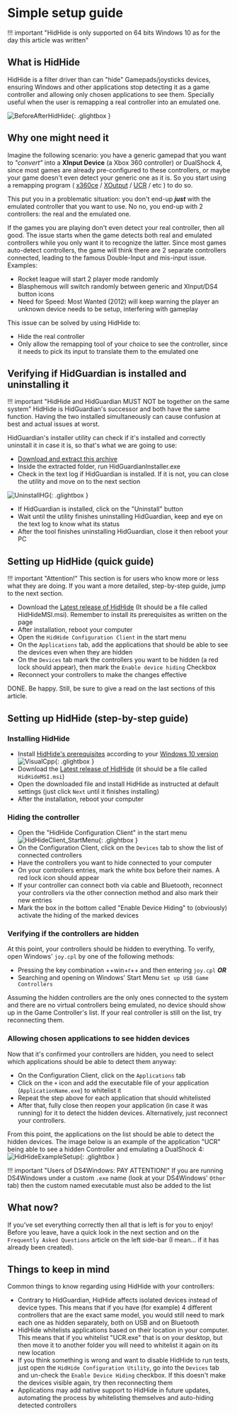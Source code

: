 # Simple setup guide

!!! important "HidHide is only supported on 64 bits Windows 10 as for the day this article was written"

## What is HidHide

HidHide is a filter driver than can "hide" Gamepads/joysticks devices, ensuring Windows and other applications stop detecting it as a game controller and allowing only chosen applications to see them. Specially useful when the user is remapping a real controller into an emulated one.

![BeforeAfterHidHide](images/BeforeAfterHidHide.png){: .glightbox }

## Why one might need it

Imagine the following scenario: you have a generic gamepad that you want to _"convert"_ into a __XInput Device__ (a Xbox 360 controller) or DualShock 4, since most games are already pre-configured to these controllers, or maybe your game doesn't even detect your generic one as it is. So you start using a remapping program ( [x360ce](https://www.x360ce.com/) / [XOutput](https://github.com/csutorasa/XOutput) / [UCR](https://github.com/Snoothy/UCR) / etc ) to do so.

This put you in a problematic situation: you don't end-up ___just___ with the emulated controller that you want to use. No no, you end-up with 2 controllers: the real and the emulated one.

If the games you are playing don't even detect your real controller, then all good. The issue starts when the game detects both real and emulated controllers while you only want it to recognize the latter. Since most games auto-detect controllers, the game will think there are 2 separate controllers connected, leading to the famous Double-Input and mis-input issue. Examples:

- Rocket league will start 2 player mode randomly
- Blasphemous will switch randomly between generic and XInput/DS4 button icons
- Need for Speed: Most Wanted (2012) will keep warning the player an unknown device needs to be setup, interfering with gameplay

This issue can be solved by using HidHide to:

- Hide the real controller
- Only allow the remapping tool of your choice to see the controller, since it needs to pick its input to translate them to the emulated one 

## Verifying if HidGuardian is installed and uninstalling it

!!! important "HidHide and HidGuardian MUST NOT be together on the same system"
    HidHide is HidGuardian's successor and both have the same function. Having the two installed simultaneously can cause confusion at best and actual issues at worst.

HidGuardian's installer utility can check if it's installed and correctly uninstall it in case it is, so that's what we are going to use:

- [Download and extract this archive](https://drive.google.com/file/d/1PNL3uv_4KektN00S9fm61djypSQ-3HED/view?usp=sharing)
- Inside the extracted folder, run HidGuardianInstaller.exe
- Check in the text log if HidGuardian is installed. If it is not, you can close the utility and move on to the next section

![UninstallHG](images/uninstall_hidguardian.png){: .glightbox }

- If HidGuardian is installed, click on the "Uninstall" button
- Wait until the utility finishes uninstalling HidGuardian, keep and eye on the text log to know what its status
- After the tool finishes uninstalling HidGuardian, close it then reboot your PC

## Setting up HidHide (quick guide)

!!! important "Attention!"
    This section is for users who know more or less what they are doing. If you want a more detailed, step-by-step guide, jump to the next section.

- Download the [Latest release of HidHide](https://github.com/nefarius/HidHide/releases) (It should be a file called HidHideMSI.msi). Remember to install its prerequisites as written on the page
- After installation, reboot your computer
- Open the `HidHide Configuration Client` in the start menu
- On the `Applications` tab, add the applications that should be able to see the devices even when they are hidden
- On the `Devices` tab mark the controllers you want to be hidden (a red lock should appear), then mark the `Enable device hiding` Checkbox
- Reconnect your controllers to make the changes effective

DONE. Be happy. Still, be sure to give a read on the last sections of this article.

## Setting up HidHide (step-by-step guide)

### Installing HidHide

- Install [HidHide's prerequisites](https://support.microsoft.com/en-us/topic/the-latest-supported-visual-c-downloads-2647da03-1eea-4433-9aff-95f26a218cc0) according to your [Windows 10 version](https://vigem.org/research/How-to-check-architecture/)
![VisualCpp](images/HidHide_VisualCpp.png){: .glightbox }
- Download the [Latest release of HidHide](https://github.com/nefarius/HidHide/releases) (it should be a file called `HidHideMSI.msi`)
- Open the downloaded file and install HidHide as instructed at default settings (just click `Next` until it finishes installing)
- After the installation, reboot your computer

### Hiding the controller

- Open the "HidHide Configuration Client" in the start menu
![HidHideClient_StartMenu](images/HidHideClient_StartMenu.png){: .glightbox }
- On the Configuration Client, click on the `Devices` tab to show the list of connected controllers
- Have the controllers you want to hide connected to your computer
- On your controllers entries, mark the white box before their names. A red lock icon should appear
- If your controller can connect both via cable and Bluetooth, reconnect your controllers via the other connection method and also mark their new entries
- Mark the box in the bottom called "Enable Device Hiding" to (obviously) activate the hiding of the marked devices

### Verifying if the controllers are hidden

At this point, your controllers should be hidden to everything. To verify, open Windows' `joy.cpl` by one of the following methods:

- Pressing the key combination ++win+r++ and then entering `joy.cpl` ___OR___
- Searching and opening on Windows' Start Menu `Set up USB Game Controllers` 

Assuming the hidden controllers are the only ones connected to the system and there are no virtual controllers being emulated, no device should show up in the Game Controller's list. If your real controller is still on the list, try reconnecting them. 

### Allowing chosen applications to see hidden devices

Now that it's confirmed your controllers are hidden, you need to select which applications should be able to detect them anyway:

- On the Configuration Client, click on the `Applications` tab
- Click on the `+` icon and add the executable file of your application (`ApplicationName.exe`)  to whitelist it
- Repeat the step above for each application that should whitelisted
- After that, fully close then reopen your application (in case it was running) for it to detect the hidden devices. Alternatively, just reconnect your controllers.

From this point, the applications on the list should be able to detect the hidden devices. The image below is an example of the application "UCR" being able to see a hidden Controller and emulating a DualShock 4: 
![HidHideExampleSetup](images/HidHideClient_ExampleSetup.png){: .glightbox }

!!! important "Users of DS4Windows: PAY ATTENTION!"
    If you are running DS4Windows under a custom `.exe` name (look at your DS4Windows' `Other` tab) then the custom named executable must also be added to the list

## What now?

If you've set everything correctly then all that is left is for you to enjoy! Before you leave, have a quick look in the next section and on the `Frequently Asked Questions` article on the left side-bar (I mean... if it has already been created).

## Things to keep in mind

Common things to know regarding using HidHide with your controllers:

- Contrary to HidGuardian, HidHide affects isolated devices instead of device types. This means that if you have (for example) 4 different controllers that are the exact same model, you would still need to mark each one as hidden separately, both on USB and on Bluetooth
- HidHide whitelists applications based on their location in your computer. This means that if you whitelist "UCR.exe" that is on your desktop, but then move it to another folder you will need to whitelist it again on its new location
- If you think something is wrong and want to disable HidHide to run tests, just open the `HidHide Configuration Utility`, go into the `Devices` tab and un-check the `Enable Device Hiding` checkbox. If this doesn't make the devices visible again, try then reconnecting them
- Applications may add native support to HidHide in future updates, automating the process by whitelisting themselves and auto-hiding detected controllers



